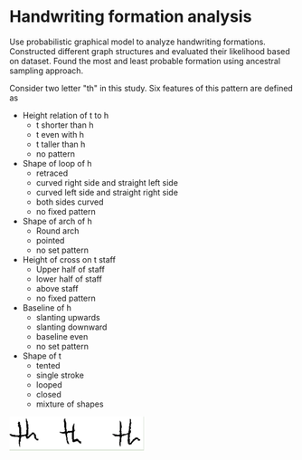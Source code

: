 # Handwriting formation analysis

Use probabilistic graphical model to analyze handwriting formations. Constructed different graph structures and evaluated their likelihood based on dataset. Found the most and least probable formation using ancestral sampling approach.

Consider two letter "th" in this study. Six features of this pattern are defined as 
- Height relation of t to h
  - t shorter than h
  - t even with h
  - t taller than h
  - no pattern
- Shape of loop of h
  - retraced
  - curved right side and straight left side
  - curved left side and straight right side
  - both sides curved
  - no fixed pattern
- Shape of arch of h
  - Round arch
  - pointed
  - no set pattern
- Height of cross on t staff
  - Upper half of staff
  - lower half of staff
  - above staff
  - no fixed pattern
- Baseline of h
  - slanting upwards
  - slanting downward
  - baseline even
  - no set pattern
- Shape of t
  - tented
  - single stroke
  - looped
  - closed
  - mixture of shapes

![](figures/th_1.png)
